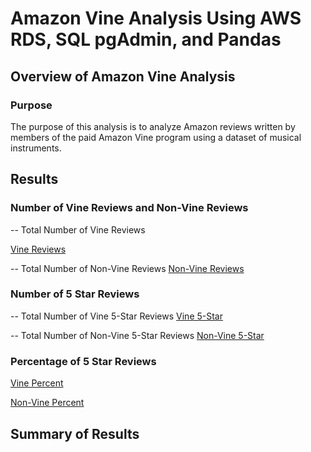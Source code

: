 # Amazon Vine Analysis Using AWS RDS, SQL pgAdmin, and Pandas

## Overview of Amazon Vine Analysis

### Purpose
The purpose of this analysis is to analyze Amazon reviews written by members of the paid Amazon Vine program using a dataset of musical instruments.

## Results

### Number of Vine Reviews and Non-Vine Reviews

-- Total Number of Vine Reviews

[Vine Reviews](Resources/total_paid_review.png)

-- Total Number of Non-Vine Reviews
[Non-Vine Reviews](Resources/total_unpaid_review.PNG)

### Number of 5 Star Reviews

-- Total Number of Vine 5-Star Reviews
[Vine 5-Star](Resources/paid_5star.PNG)

-- Total Number of Non-Vine 5-Star Reviews
[Non-Vine 5-Star](Resources/unpaid_5star.PNG)

### Percentage of 5 Star Reviews
[Vine Percent](Resources/paid_5star_percent.PNG)

[Non-Vine Percent](Resources/unpaid_5star_percent.PNG)

## Summary of Results

